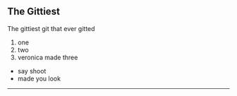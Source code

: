 ## The Gittiest

The gittiest git that ever gitted

1. one
2. two
3. veronica made three
* say shoot
* made you look
----
